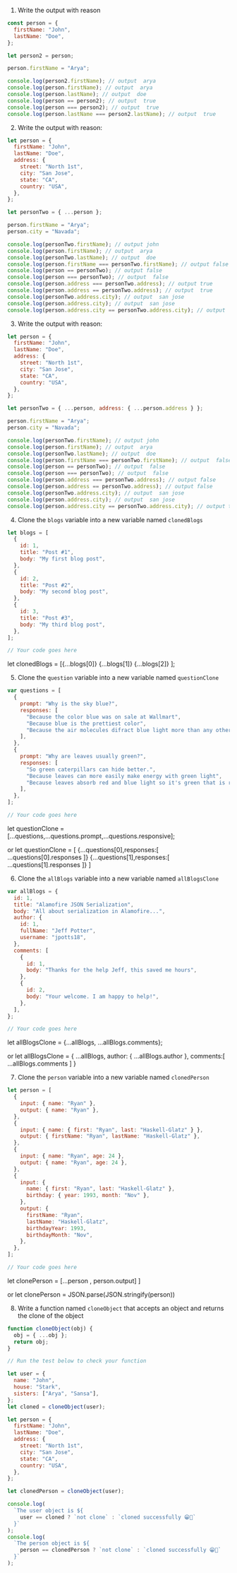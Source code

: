 1. Write the output with reason

```js
const person = {
  firstName: "John",
  lastName: "Doe",
};

let person2 = person;

person.firstName = "Arya";

console.log(person2.firstName); // output  arya
console.log(person.firstName); // output  arya
console.log(person.lastName); // output  doe
console.log(person == person2); // output  true
console.log(person === person2); // output  true
console.log(person.lastName === person2.lastName); // output  true
```

2. Write the output with reason:

```js
let person = {
  firstName: "John",
  lastName: "Doe",
  address: {
    street: "North 1st",
    city: "San Jose",
    state: "CA",
    country: "USA",
  },
};

let personTwo = { ...person };

person.firstName = "Arya";
person.city = "Navada";

console.log(personTwo.firstName); // output john
console.log(person.firstName); // output  arya
console.log(personTwo.lastName); // output  doe
console.log(person.firstName === personTwo.firstName); // output false
console.log(person == personTwo); // output false
console.log(person === personTwo); // output  false
console.log(person.address === personTwo.address); // output true
console.log(person.address == personTwo.address); // output  true
console.log(personTwo.address.city); // output  san jose
console.log(person.address.city); // output  san jose
console.log(person.address.city == personTwo.address.city); // output  true
```

3. Write the output with reason:

```js
let person = {
  firstName: "John",
  lastName: "Doe",
  address: {
    street: "North 1st",
    city: "San Jose",
    state: "CA",
    country: "USA",
  },
};

let personTwo = { ...person, address: { ...person.address } };

person.firstName = "Arya";
person.city = "Navada";

console.log(personTwo.firstName); // output john
console.log(person.firstName); // output  arya
console.log(personTwo.lastName); // output  doe
console.log(person.firstName === personTwo.firstName); // output  false
console.log(person == personTwo); // output  false
console.log(person === personTwo); // output  false
console.log(person.address === personTwo.address); // output false
console.log(person.address == personTwo.address); // output false
console.log(personTwo.address.city); // output  san jose
console.log(person.address.city); // output  san jose
console.log(person.address.city == personTwo.address.city); // output true
```

4. Clone the `blogs` variable into a new variable named `clonedBlogs`

```js
let blogs = [
  {
    id: 1,
    title: "Post #1",
    body: "My first blog post",
  },
  {
    id: 2,
    title: "Post #2",
    body: "My second blog post",
  },
  {
    id: 3,
    title: "Post #3",
    body: "My third blog post",
  },
];

// Your code goes here
```

let clonedBlogs = [{...blogs[0]}
{...blogs[1]}
{...blogs[2]}
];

5. Clone the `question` variable into a new variable named `questionClone`

```js
var questions = [
  {
    prompt: "Why is the sky blue?",
    responses: [
      "Because the color blue was on sale at Wallmart",
      "Because blue is the prettiest color",
      "Because the air molecules difract blue light more than any other color",
    ],
  },
  {
    prompt: "Why are leaves usually green?",
    responses: [
      "So green caterpillars can hide better.",
      "Because leaves can more easily make energy with green light",
      "Because leaves absorb red and blue light so it's green that is reflected",
    ],
  },
];

// Your code goes here
```

let questionClone = [...questions,...questions.prompt,...questions.responsive];

or
let questionClone = [
{...questions[0],responses:[
...questions[0].responses
]}
{...questions[1],responses:[
...questions[1].responses
]}
]

6. Clone the `allBlogs` variable into a new variable named `allBlogsClone`

```js
var allBlogs = {
  id: 1,
  title: "Alamofire JSON Serialization",
  body: "All about serialization in Alamofire...",
  author: {
    id: 1,
    fullName: "Jeff Potter",
    username: "jpotts18",
  },
  comments: [
    {
      id: 1,
      body: "Thanks for the help Jeff, this saved me hours",
    },
    {
      id: 2,
      body: "Your welcome. I am happy to help!",
    },
  ],
};

// Your code goes here
```

let allBlogsClone = {...allBlogs, ...allBlogs.comments};

or
let allBlogsClone = {
...allBlogs,
author: {
...allBlogs.author
},
comments:[
...allBlogs.comments
]
}

7. Clone the `person` variable into a new variable named `clonedPerson`

```js
let person = [
  {
    input: { name: "Ryan" },
    output: { name: "Ryan" },
  },
  {
    input: { name: { first: "Ryan", last: "Haskell-Glatz" } },
    output: { firstName: "Ryan", lastName: "Haskell-Glatz" },
  },
  {
    input: { name: "Ryan", age: 24 },
    output: { name: "Ryan", age: 24 },
  },
  {
    input: {
      name: { first: "Ryan", last: "Haskell-Glatz" },
      birthday: { year: 1993, month: "Nov" },
    },
    output: {
      firstName: "Ryan",
      lastName: "Haskell-Glatz",
      birthdayYear: 1993,
      birthdayMonth: "Nov",
    },
  },
];

// Your code goes here
```

let clonePerson = [...person , person.output]
]

or
let clonePerson =
JSON.parse(JSON.stringify(person))

8. Write a function named `cloneObject` that accepts an object and returns the clone of the object

```js
function cloneObject(obj) {
  obj = { ...obj };
  return obj;
}

// Run the test below to check your function

let user = {
  name: "John",
  house: "Stark",
  sisters: ["Arya", "Sansa"],
};
let cloned = cloneObject(user);

let person = {
  firstName: "John",
  lastName: "Doe",
  address: {
    street: "North 1st",
    city: "San Jose",
    state: "CA",
    country: "USA",
  },
};

let clonedPerson = cloneObject(user);

console.log(
  `The user object is ${
    user == cloned ? `not clone` : `cloned successfully 😁👑`
  }`
);
console.log(
  `The person object is ${
    person == clonedPerson ? `not clone` : `cloned successfully 😁👑`
  }`
);
```
